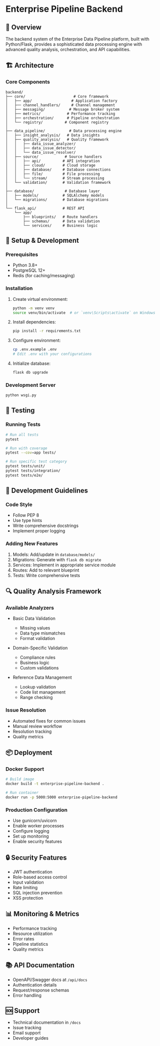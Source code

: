 # Enterprise Pipeline Backend

## 🎯 Overview

The backend system of the Enterprise Data Pipeline platform, built with Python/Flask, provides a sophisticated data processing engine with advanced quality analysis, orchestration, and API capabilities.

## 🏗️ Architecture

### Core Components

```
backend/
├── core/                      # Core framework
│   ├── app/                  # Application factory
│   ├── channel_handlers/     # Channel management
│   ├── messaging/           # Message broker system
│   ├── metrics/            # Performance tracking
│   ├── orchestration/      # Pipeline orchestration
│   └── registry/          # Component registry
│
├── data_pipeline/           # Data processing engine
│   ├── insight_analysis/   # Data insights
│   ├── quality_analysis/   # Quality framework
│   │   ├── data_issue_analyzer/
│   │   ├── data_issue_detector/
│   │   └── data_issue_resolver/
│   ├── source/            # Source handlers
│   │   ├── api/          # API integration
│   │   ├── cloud/        # Cloud storage
│   │   ├── database/     # Database connections
│   │   ├── file/         # File processing
│   │   └── stream/       # Stream processing
│   └── validation/       # Validation framework
│
├── database/              # Database layer
│   ├── models/           # SQLAlchemy models
│   └── migrations/       # Database migrations
│
└── flask_api/            # REST API
    └── app/
        ├── blueprints/   # Route handlers
        ├── schemas/      # Data validation
        └── services/     # Business logic
```

## 🚀 Setup & Development

### Prerequisites

- Python 3.8+
- PostgreSQL 12+
- Redis (for caching/messaging)

### Installation

1. Create virtual environment:

   ```bash
   python -m venv venv
   source venv/bin/activate  # or `venv\Scripts\activate` on Windows
   ```

2. Install dependencies:

   ```bash
   pip install -r requirements.txt
   ```

3. Configure environment:

   ```bash
   cp .env.example .env
   # Edit .env with your configurations
   ```

4. Initialize database:
   ```bash
   flask db upgrade
   ```

### Development Server

```bash
python wsgi.py
```

## 🧪 Testing

### Running Tests

```bash
# Run all tests
pytest

# Run with coverage
pytest --cov=app tests/

# Run specific test category
pytest tests/unit/
pytest tests/integration/
pytest tests/e2e/
```

## 📝 Development Guidelines

### Code Style

- Follow PEP 8
- Use type hints
- Write comprehensive docstrings
- Implement proper logging

### Adding New Features

1. Models: Add/update in `database/models/`
2. Migrations: Generate with `flask db migrate`
3. Services: Implement in appropriate service module
4. Routes: Add to relevant blueprint
5. Tests: Write comprehensive tests

## 🔍 Quality Analysis Framework

### Available Analyzers

- Basic Data Validation

  - Missing values
  - Data type mismatches
  - Format validation

- Domain-Specific Validation

  - Compliance rules
  - Business logic
  - Custom validations

- Reference Data Management
  - Lookup validation
  - Code list management
  - Range checking

### Issue Resolution

- Automated fixes for common issues
- Manual review workflow
- Resolution tracking
- Quality metrics

## 📦 Deployment

### Docker Support

```bash
# Build image
docker build -t enterprise-pipeline-backend .

# Run container
docker run -p 5000:5000 enterprise-pipeline-backend
```

### Production Configuration

- Use gunicorn/uvicorn
- Enable worker processes
- Configure logging
- Set up monitoring
- Enable security features

## 🔒 Security Features

- JWT authentication
- Role-based access control
- Input validation
- Rate limiting
- SQL injection prevention
- XSS protection

## 📊 Monitoring & Metrics

- Performance tracking
- Resource utilization
- Error rates
- Pipeline statistics
- Quality metrics

## 📚 API Documentation

- OpenAPI/Swagger docs at `/api/docs`
- Authentication details
- Request/response schemas
- Error handling

## 🆘 Support

- Technical documentation in `/docs`
- Issue tracking
- Email support
- Developer guides
